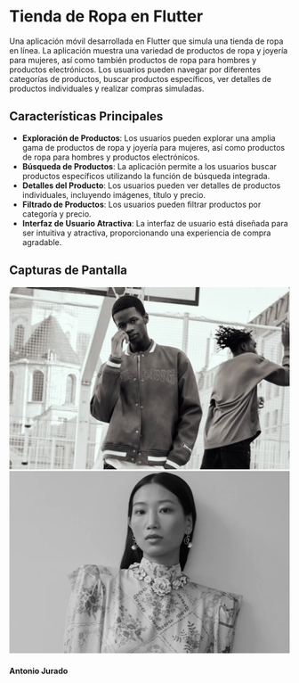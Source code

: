 # Tienda de Ropa en Flutter

Una aplicación móvil desarrollada en Flutter que simula una tienda de ropa en línea. La aplicación muestra una variedad de productos de ropa y joyería para mujeres, así como también productos de ropa para hombres y productos electrónicos. Los usuarios pueden navegar por diferentes categorías de productos, buscar productos específicos, ver detalles de productos individuales y realizar compras simuladas.

## Características Principales

- **Exploración de Productos**: Los usuarios pueden explorar una amplia gama de productos de ropa y joyería para mujeres, así como productos de ropa para hombres y productos electrónicos.
- **Búsqueda de Productos**: La aplicación permite a los usuarios buscar productos específicos utilizando la función de búsqueda integrada.
- **Detalles del Producto**: Los usuarios pueden ver detalles de productos individuales, incluyendo imágenes, título y precio.
- **Filtrado de Productos**: Los usuarios pueden filtrar productos por categoría y precio.
- **Interfaz de Usuario Atractiva**: La interfaz de usuario está diseñada para ser intuitiva y atractiva, proporcionando una experiencia de compra agradable.

## Capturas de Pantalla

![Captura de Pantalla 1](lib/img/model01.png)
![Captura de Pantalla 2](lib/img/model02.png)


#### Antonio Jurado 